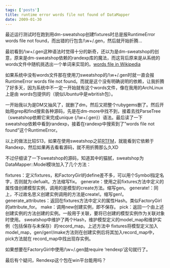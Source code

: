 ```yaml
--- 
tags: ['posts']
title: runtime error words file not found of DataMapper
date: 2009-01-30
---
```


最近运行测试时在跑到用dm-sweatshop创建fixtures时总是报RuntimeError words file not found，而出错的行包含/\w+/.gen，然后就开始折腾…

最初看到/\w+/.gen这种语法时觉得十分的新奇，还以为是dm-sweatshop的创意，原来是dm-sweatshop依赖的randexp库的魔法，而这背后原来是从系统的words文件中随机挑选出一个单词来实现的。<a href="http://en.wikipedia.org/wiki/Words_(Unix)" target="_blank">words file in Wikipedia</a>

如果系统中没有words文件那在使用刀sweatshop的/\w+/.gen时就一直会报RuntimeError words file not found。而就是这个没有明确说明的依赖，让我折腾了好多天，因为系统中不一定一开始就有这个words文件，像在我用的ArchLinux上是由 words包提供的（貌似Ubuntu中是wbritish包）。

一开始我以为是DM又抽风了，就删了dm，然后又把整个rubygems删了。然后开始用grep和find搜索各种源码，先是在dm-more中找不到，接着去找ParseTree（sweatshop依赖它来完成unique {/\w+/.gen}）语法。最后读了一下sweatshop依赖中看到randexp，接着在randexp中搜索到了”words file not found”这个RuntimeError。

以上的做法比较S13，如果在使用sweatshop之前<a href="http://en.wikipedia.org/wiki/RTFM" target="_blank">RTFM</a>，就能看到它依赖于Randexp，然后如果再去看看源码，就不用折腾那么久XD

不过仔细读了一下sweatshop的源码，知道其中的猫腻，sweatshop为DataMapper::Model模块加入了几个方法：

fixtures：定义fixtures，和FactoryGirl的define差不多，可以用个Symbol指定名字，否则就为:defualt。方法缩写fix。
generate：使用之前fixtures方法中定义的属性值创建模型实例，调用的是模型的create方法。缩写gen。
generate!：同上，不过故名思义创建实例调用的方法是create!。缩写gen!。
generate_attributes：返回在fixtures方法中定义的属性Hash。类似FactoryGirl的attribute_for。
make：调用new创建实例，即不保存。
pick：返回一个由上述创建实例的方法创建的实例。一般用于关联，要将已创建的模型实例作为关联对象时使用。
sweatshop中维护了两个Hash，维护模型定义的model_map和维护实例（包括保存与未保存）的record_map。上述方法中 fixtures将模型定义加入model_map，gen/gen!/make方法则在创建实例后将其加入record_map中，pick方法就在 record_map中找出现存实例。

如果想要在FactoryGirl中使用/\w+/.gen就require ‘rendexp’这句就行了。

最后有个疑问，Rendexp这个包在win平台能用吗？
